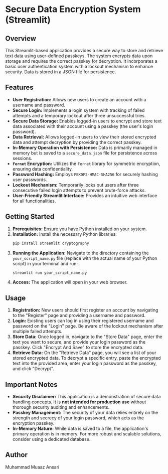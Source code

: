 # Secure Data Encryption System (Streamlit)

## Overview

This Streamlit-based application provides a secure way to store and retrieve text data using user-defined passkeys. The system encrypts data upon storage and requires the correct passkey for decryption. It incorporates a basic user authentication system with a lockout mechanism to enhance security. Data is stored in a JSON file for persistence.

## Features

* **User Registration:** Allows new users to create an account with a username and password.
* **Secure Login:** Implements a login system with tracking of failed attempts and a temporary lockout after three unsuccessful tries.
* **Secure Data Storage:** Enables logged-in users to encrypt and store text data associated with their account using a passkey (the user's login password).
* **Data Retrieval:** Allows logged-in users to view their stored encrypted data and attempt decryption by providing the correct passkey.
* **In-Memory Operation with Persistence:** Data is primarily managed in memory but is saved to a `secure_data.json` file for persistence across sessions.
* **`Fernet` Encryption:** Utilizes the `Fernet` library for symmetric encryption, ensuring data confidentiality.
* **Password Hashing:** Employs `PBKDF2-HMAC-SHA256` for securely hashing user passwords.
* **Lockout Mechanism:** Temporarily locks out users after three consecutive failed login attempts to prevent brute-force attacks.
* **User-Friendly Streamlit Interface:** Provides an intuitive web interface for all functionalities.

## Getting Started

1.  **Prerequisites:** Ensure you have Python installed on your system.
2.  **Installation:** Install the necessary Python libraries:
    ```bash
    pip install streamlit cryptography
    ```
3.  **Running the Application:** Navigate to the directory containing the `your_script_name.py` file (replace with the actual name of your Python script) in your terminal and run:
    ```bash
    streamlit run your_script_name.py
    ```
4.  **Access:** The application will open in your web browser.

## Usage

1.  **Registration:** New users should first register an account by navigating to the "Register" page and providing a username and password.
2.  **Login:** Existing users can log in using their registered username and password on the "Login" page. Be aware of the lockout mechanism after multiple failed attempts.
3.  **Store Data:** Once logged in, navigate to the "Store Data" page, enter the text you want to secure, and provide your login password as the passkey. Click "Encrypt And Save" to store the encrypted data.
4.  **Retrieve Data:** On the "Retrieve Data" page, you will see a list of your stored encrypted data. To decrypt a specific entry, paste the encrypted text into the provided area, enter your login password as the passkey, and click "Decrypt".

## Important Notes

* **Security Disclaimer:** This application is a demonstration of secure data handling concepts. It is **not intended for production use** without thorough security auditing and enhancements.
* **Passkey Management:** The security of your data relies entirely on the strength and secrecy of your login password, which acts as the encryption passkey.
* **In-Memory Nature:** While data is saved to a file, the application's primary operation is in memory. For more robust and scalable solutions, consider using a dedicated database.

## Author

Muhammad Muaaz Ansari
